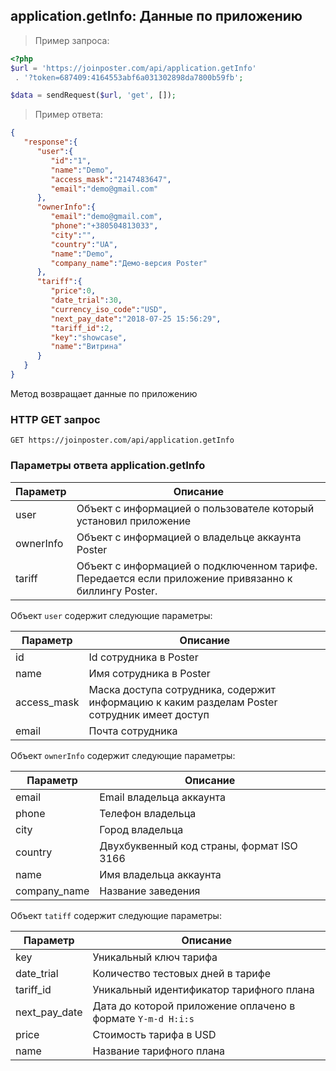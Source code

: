 ## application.getInfo: Данные по приложению

> Пример запроса:

```php
<?php
$url = 'https://joinposter.com/api/application.getInfo'
 . '?token=687409:4164553abf6a031302898da7800b59fb';

$data = sendRequest($url, 'get', []);

```

> Пример ответа:

```json
{  
   "response":{  
      "user":{  
         "id":"1",
         "name":"Demo",
         "access_mask":"2147483647",
         "email":"demo@gmail.com"
      },
      "ownerInfo":{  
         "email":"demo@gmail.com",
         "phone":"+380504813033",
         "city":"",
         "country":"UA",
         "name":"Demo",
         "company_name":"Демо-версия Poster"
      },
      "tariff":{  
         "price":0,
         "date_trial":30,
         "currency_iso_code":"USD",
         "next_pay_date":"2018-07-25 15:56:29",
         "tariff_id":2,
         "key":"showcase",
         "name":"Витрина"
      }
   }
}
```

Метод возвращает данные по приложению

### HTTP GET запрос

`GET https://joinposter.com/api/application.getInfo`

### Параметры ответа application.getInfo

Параметр | Описание
-------- | -------- 
user | Объект с информацией о пользователе который установил приложение
ownerInfo | Объект с информацией о владельце аккаунта Poster
tariff | Объект с информацией о подключенном тарифе. Передается если приложение привязанно к биллингу Poster. 

Объект `user` содержит следующие параметры: 

Параметр | Описание
-------- | -------- 
id | Id сотрудника в Poster 
name | Имя сотрудника в Poster
access_mask | Маска доступа сотрудника, содержит информацию к каким разделам Poster сотрудник имеет доступ
email | Почта сотрудника

Объект `ownerInfo` содержит следующие параметры: 

Параметр | Описание
-------- | -------- 
email | Email владельца аккаунта 
phone | Телефон владельца
city | Город владельца
country | Двухбуквенный код страны, формат ISO 3166
name | Имя владельца аккаунта
company_name | Название заведения

Объект `tatiff` содержит следующие параметры: 

Параметр | Описание
-------- | -------- 
key | Уникальный ключ тарифа
date_trial | Количество тестовых дней в тарифе
tariff_id | Уникальный идентификатор тарифного плана
next_pay_date | Дата до которой приложение оплачено в формате `Y-m-d H:i:s`
price | Стоимость тарифа в USD
name | Название тарифного плана
